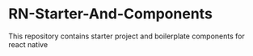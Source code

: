 # RN-Starter-And-Components
This repository contains starter project and boilerplate components for react native
